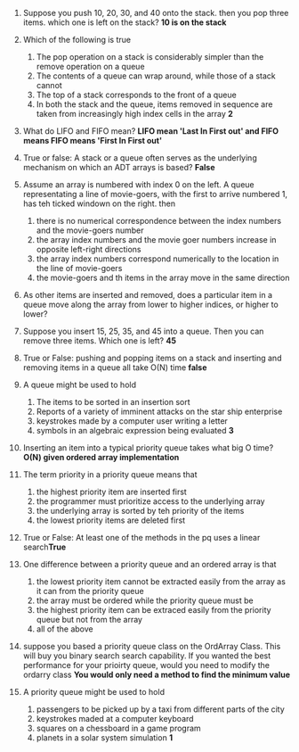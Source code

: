 1. Suppose you push 10, 20, 30, and 40 onto the stack.
    then you pop three items. which one is left on the stack?
    **10 is on the stack**
    
2. Which of the following is true
    1. The pop operation on a stack is considerably simpler than the remove operation on a queue
    2. The contents of a queue can wrap around, while those of a stack cannot
    3. The top of a stack corresponds to the front of a queue
    4. In both the stack and the queue, items removed in sequence are taken from increasingly high index cells in the array
   **2** 
3. What do LIFO and FIFO mean?
**LIFO mean 'Last In First out' and FIFO means FIFO means 'First In First out'**

4. True or false: A stack or a queue often serves as the underlying mechanism on which an ADT arrays is based? **False**

5. Assume an array is numbered with index 0 on the left. A queue representating a line of movie-goers, with the first to arrive numbered 1, has teh ticked windown on the right. then
    1. there is no numerical correspondence between the index numbers and the movie-goers number
    2. the array index numbers and the movie goer numbers increase in
    opposite left-right directions
    3. the array index numbers correspond numerically to the location in the line of movie-goers
    4. the movie-goers and th items in the array move in the same direction

6. As other items are inserted and removed, does a particular item in a queue move along the array from lower to higher indices, or higher to lower?

7. Suppose you insert 15, 25, 35, and 45 into a queue. Then you can remove three items. Which one is left? **45**

8. True or False: pushing and popping items on a stack and inserting and removing items in a queue all take O(N) time **false**

9. A queue might be used to hold
    1. The items to be sorted in an insertion sort
    2. Reports of a variety of imminent attacks on the star ship enterprise
    3. keystrokes made by a computer user writing a letter
    4. symbols in an algebraic expression being evaluated
   **3** 
10. Inserting an item into a typical priority queue takes what big O time? **O(N) given ordered array implementation**

11. The term priority in a priority queue means that
    1. the highest priority item are inserted first
    2. the programmer must prioritize access to the underlying array
    3. the underlying array is sorted by teh priority of the items
    4. the lowest priority items are deleted first
    
12. True or False: At least one of the methods in the pq uses a linear search**True**

13. One difference between a priority queue and an ordered array is that
    1. the lowest priority item cannot be extracted easily from the array as it can from the priority queue
    2. the array must be ordered while the priority queue must be
    3. the highest priority item can be extraced easily from the priority queue but not from the array
    4. all of the above
    
14. suppose you based a priority queue class on the OrdArray Class. This will buy you binary search search capability. If you wanted the best performance for your prioirty queue, would you need to modify the ordarry class
**You would only need a method to find the minimum value**

15. A priority queue might be used to hold
    1. passengers to be picked up by a taxi from different parts of the city
    2. keystrokes maded at a computer keyboard
    3. squares on a chessboard in a game program
    4. planets in a solar system simulation
**1**
